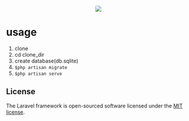 <p align="center"><img src="https://laravel.com/assets/img/components/logo-laravel.svg"></p>

# usage
1. clone
2. cd clone_dir
3. create database(db.sqlite)
4. `$php artisan migrate`
5. `$php artisan serve`

## License

The Laravel framework is open-sourced software licensed under the [MIT license](https://opensource.org/licenses/MIT).
